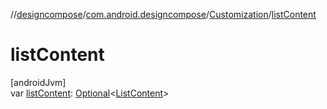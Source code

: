 //[designcompose](../../../index.md)/[com.android.designcompose](../index.md)/[Customization](index.md)/[listContent](list-content.md)

# listContent

[androidJvm]\
var [listContent](list-content.md): [Optional](https://developer.android.com/reference/kotlin/java/util/Optional.html)&lt;[ListContent](../index.md#-113441219%2FClasslikes%2F-2092570116)&gt;
